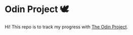 # Odin Project 🕊
Hi! This repo is to track my progress with [The Odin Project](https://www.theodinproject.com/).
